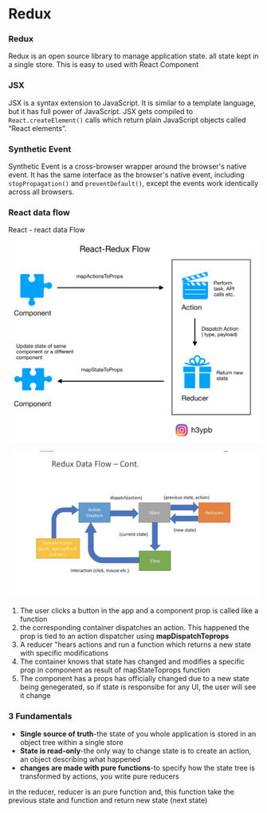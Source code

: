 # Redux

### Redux

Redux is an open source library to manage application state. all state kept in a single store. This is easy to used with React Component 

### JSX

JSX is a syntax extension to JavaScript. It is similar to a template language, but it has full power of JavaScript. JSX gets compiled to `React.createElement()` calls which return plain JavaScript objects called “React elements”.

### Synthetic Event

Synthetic Event is a cross-browser wrapper around the browser's native event. It has the same interface as the browser's native event, including `stopPropagation()` and `preventDefault()`, except the events work identically across all browsers. 

### React data flow

React - react data Flow

![](.gitbook/assets/assets_-lbz2uugqoepscimtbja_-lchwecdrwwgua9__n_k_-lchcgsekmvw_e4a7gzl_image.png)

![Redux Data FLow](.gitbook/assets/screen-shot-2019-06-15-at-10.57.07-pm.png)

1. The user clicks a button in the app and a component prop is called like a function
2. the corresponding container dispatches an action. This happened the prop is tied to an action dispatcher using **mapDispatchToprops** 
3. A reducer "hears actions and run a function which returns a new state with specific modifications
4. The container knows that state has changed and modifies a specific prop in component as result of mapStateToprops function
5. The component has a props has officially changed due to a new state being genegerated, so if state is responsibe for any UI, the user will see it change

### 3 Fundamentals

* **Single source of truth**-the state of you whole application is stored in an object tree within a single store
* **State is read-only**-the only way to change state is to create an action, an object describing what happened
* **changes are made with pure functions**-to specify how the state tree is transformed by actions, you write pure reducers

in the reducer, reducer is  an pure function and, this function take the previous state and function and return new state \(next state\)






